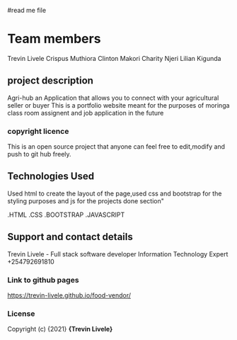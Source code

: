 #read me file

# Team members
Trevin Livele
Crispus Muthiora
Clinton Makori
Charity Njeri
Lilian Kigunda


## project description
Agri-hub an Application that allows you to connect with your agricultural seller or buyer
This is a portfolio website meant for the purposes of moringa class room assignent 
and job application in the future

### copyright licence

This is an open source project that anyone can feel free to edit,modify and push to git hub freely.

## Technologies Used
Used html to create the layout of the page,used css and bootstrap for the styling purposes and js for the
projects done section"


.HTML
.CSS
.BOOTSTRAP
.JAVASCRIPT


## Support and contact details
Trevin Livele - Full stack software developer
Information Technology Expert
+254792691810


### Link to github pages

https://trevin-livele.github.io/food-vendor/

### License
Copyright (c) {2021} **{Trevin Livele}**
  